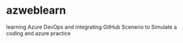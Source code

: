 # azweblearn
learning Azure DevOps and integrating GitHub
Scenerio to Simulate a coding and azure practice
